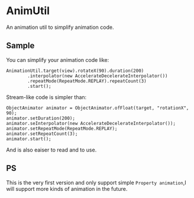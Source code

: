 # AnimUtil
An animation util to simplify animation code.

## Sample
You can simplify your animation code like:

    AnimationUtil.target(view).rotateX(90).duration(200)
	        .interpolator(new AccelerateDecelerateInterpolator())
            .repeatMode(RepeatMode.REPLAY).repeatCount(3)
            .start();
            
Stream-like code is simpler than:

    ObjectAnimator animator = ObjectAnimator.ofFloat(target, "rotationX", 90);
    animator.setDuration(200);
    animator.seInterpolator(new AccelerateDecelerateInterpolator());
    animator.setRepeatMode(RepeatMode.REPLAY);
    animator.setRepeatCount(3);
    animator.start();
    
And is also eaiser to read and to use.

## PS
This is the very first version and only support simple `Property animation`,I will support more kinds of animation in the future.
